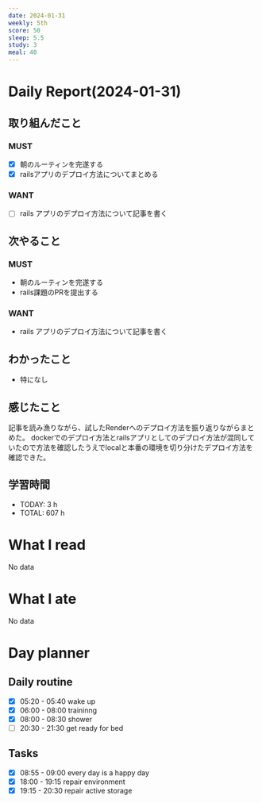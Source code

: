 ```yaml
---
date: 2024-01-31
weekly: 5th
score: 50
sleep: 5.5
study: 3
meal: 40
---
```

# Daily Report(2024-01-31)
## 取り組んだこと
### MUST
- [x] 朝のルーティンを完遂する
- [x] railsアプリのデプロイ方法についてまとめる
### WANT
- [ ] rails アプリのデプロイ方法について記事を書く
## 次やること
### MUST
- 朝のルーティンを完遂する
- rails課題のPRを提出する
### WANT
- rails アプリのデプロイ方法について記事を書く
## わかったこと
- 特になし
## 感じたこと
記事を読み漁りながら、試したRenderへのデプロイ方法を振り返りながらまとめた。
dockerでのデプロイ方法とrailsアプリとしてのデプロイ方法が混同していたので方法を確認したうえでlocalと本番の環境を切り分けたデプロイ方法を確認できた。
## 学習時間
- TODAY: 3 h
- TOTAL: 607 h
# What I read
No data
# What I ate
No data
# Day planner
## Daily routine
- [x] 05:20 - 05:40 wake up
- [x] 06:00 - 08:00 traininng
- [x] 08:00 - 08:30 shower
- [ ] 20:30 - 21:30 get ready for bed
## Tasks
- [x] 08:55 - 09:00 every day is a happy day
- [x] 18:00 - 19:15 repair environment
- [x] 19:15 - 20:30 repair active storage
